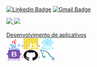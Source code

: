 <!--### Hi there 👋-->

[![Linkedin Badge](https://img.shields.io/badge/-LinkedIn-blue?style=flat&logo=Linkedin&logoColor=white&link=https://www.linkedin.com/in/bruno-lacerda-7629626b/)](https://www.linkedin.com/in/bruno-lacerda-7629626b/)
[![Gmail Badge](https://img.shields.io/badge/-Gmail-c14438?style=flat&logo=Gmail&logoColor=white&link=mailto:newtoncesar.dev@gmail.com)](mailto:brunolacerda2013@gmail.com)

<!--
**LacerdaBruno/LacerdaBruno** is a ✨ _special_ ✨ repository because its `README.md` (this file) appears on your GitHub profile.

Here are some ideas to get you started:

- 🔭 I’m currently working on ...
- 🌱 I’m currently learning ...
- 👯 I’m looking to collaborate on ...
- 🤔 I’m looking for help with ...
- 💬 Ask me about ...
- 📫 How to reach me: ...
- 😄 Pronouns: ...
- ⚡ Fun fact: ...
-->
<div>
  <a href="https://github.com/LacerdaBruno">
  <img height="160em" src="https://github-readme-stats.vercel.app/api?username=LacerdaBruno&show_icons=true&theme=gotham"/>
  <img height="160em" src="https://github-readme-stats.vercel.app/api/top-langs/?username=LacerdaBruno&layout=compact&theme=gotham"/>
<div>

  
 
<div style="display: inline_block"><br>
  <div style="display: inline_block">
  Desenvolvimento de aplicativos<br>
  <img align="center" alt="New-Jv" height="30" width="40" src="https://raw.githubusercontent.com/devicons/devicon/master/icons/java/java-original.svg">
  <img align="center" alt="New-Jv" height="30" width="40" src="https://raw.githubusercontent.com/devicons/devicon/master/icons/javascript/javascript-plain.svg">
  <img align="center" alt="New-Re" height="30" width="40" src="https://raw.githubusercontent.com/devicons/devicon/master/icons/react/react-original-wordmark.svg">
    </div>
  <img align="center" alt="New-Bt" height="30" width="40" src="https://raw.githubusercontent.com/devicons/devicon/master/icons/bootstrap/bootstrap-plain-wordmark.svg"> 
  <img align="center" alt="New-Gh" height="30" width="40" src="https://raw.githubusercontent.com/devicons/devicon/master/icons/github/github-original.svg">
  <img align="center" alt="New-Jv" height="30" width="40" src="https://raw.githubusercontent.com/devicons/devicon/master/icons/mysql/mysql-original.svg">
</div>
</div> 
